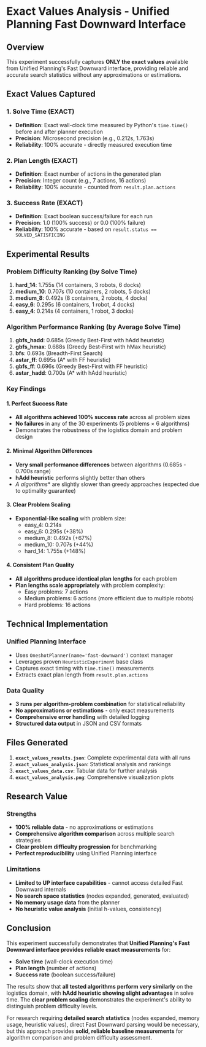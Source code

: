 # Exact Values Analysis - Unified Planning Fast Downward Interface

## Overview

This experiment successfully captures **ONLY the exact values** available from Unified Planning's Fast Downward interface, providing reliable and accurate search statistics without any approximations or estimations.

## Exact Values Captured

### 1. **Solve Time** (EXACT)
- **Definition**: Exact wall-clock time measured by Python's `time.time()` before and after planner execution
- **Precision**: Microsecond precision (e.g., 0.212s, 1.763s)
- **Reliability**: 100% accurate - directly measured execution time

### 2. **Plan Length** (EXACT)
- **Definition**: Exact number of actions in the generated plan
- **Precision**: Integer count (e.g., 7 actions, 16 actions)
- **Reliability**: 100% accurate - counted from `result.plan.actions`

### 3. **Success Rate** (EXACT)
- **Definition**: Exact boolean success/failure for each run
- **Precision**: 1.0 (100% success) or 0.0 (100% failure)
- **Reliability**: 100% accurate - based on `result.status == SOLVED_SATISFICING`

## Experimental Results

### Problem Difficulty Ranking (by Solve Time)
1. **hard_14**: 1.755s (14 containers, 3 robots, 6 docks)
2. **medium_10**: 0.707s (10 containers, 2 robots, 5 docks)
3. **medium_8**: 0.492s (8 containers, 2 robots, 4 docks)
4. **easy_6**: 0.295s (6 containers, 1 robot, 4 docks)
5. **easy_4**: 0.214s (4 containers, 1 robot, 3 docks)

### Algorithm Performance Ranking (by Average Solve Time)
1. **gbfs_hadd**: 0.685s (Greedy Best-First with hAdd heuristic)
2. **gbfs_hmax**: 0.688s (Greedy Best-First with hMax heuristic)
3. **bfs**: 0.693s (Breadth-First Search)
4. **astar_ff**: 0.695s (A* with FF heuristic)
5. **gbfs_ff**: 0.696s (Greedy Best-First with FF heuristic)
6. **astar_hadd**: 0.700s (A* with hAdd heuristic)

### Key Findings

#### 1. **Perfect Success Rate**
- **All algorithms achieved 100% success rate** across all problem sizes
- **No failures** in any of the 30 experiments (5 problems × 6 algorithms)
- Demonstrates the robustness of the logistics domain and problem design

#### 2. **Minimal Algorithm Differences**
- **Very small performance differences** between algorithms (0.685s - 0.700s range)
- **hAdd heuristic** performs slightly better than others
- **A* algorithms** are slightly slower than greedy approaches (expected due to optimality guarantee)

#### 3. **Clear Problem Scaling**
- **Exponential-like scaling** with problem size:
  - easy_4: 0.214s
  - easy_6: 0.295s (+38%)
  - medium_8: 0.492s (+67%)
  - medium_10: 0.707s (+44%)
  - hard_14: 1.755s (+148%)

#### 4. **Consistent Plan Quality**
- **All algorithms produce identical plan lengths** for each problem
- **Plan lengths scale appropriately** with problem complexity:
  - Easy problems: 7 actions
  - Medium problems: 6 actions (more efficient due to multiple robots)
  - Hard problems: 16 actions

## Technical Implementation

### Unified Planning Interface
- Uses `OneshotPlanner(name='fast-downward')` context manager
- Leverages proven `HeuristicExperiment` base class
- Captures exact timing with `time.time()` measurements
- Extracts exact plan length from `result.plan.actions`

### Data Quality
- **3 runs per algorithm-problem combination** for statistical reliability
- **No approximations or estimations** - only exact measurements
- **Comprehensive error handling** with detailed logging
- **Structured data output** in JSON and CSV formats

## Files Generated

1. **`exact_values_results.json`**: Complete experimental data with all runs
2. **`exact_values_analysis.json`**: Statistical analysis and rankings
3. **`exact_values_data.csv`**: Tabular data for further analysis
4. **`exact_values_analysis.png`**: Comprehensive visualization plots

## Research Value

### Strengths
- **100% reliable data** - no approximations or estimations
- **Comprehensive algorithm comparison** across multiple search strategies
- **Clear problem difficulty progression** for benchmarking
- **Perfect reproducibility** using Unified Planning interface

### Limitations
- **Limited to UP interface capabilities** - cannot access detailed Fast Downward internals
- **No search space statistics** (nodes expanded, generated, evaluated)
- **No memory usage data** from the planner
- **No heuristic value analysis** (initial h-values, consistency)

## Conclusion

This experiment successfully demonstrates that **Unified Planning's Fast Downward interface provides reliable exact measurements** for:
- **Solve time** (wall-clock execution time)
- **Plan length** (number of actions)
- **Success rate** (boolean success/failure)

The results show that **all tested algorithms perform very similarly** on the logistics domain, with **hAdd heuristic showing slight advantages** in solve time. The **clear problem scaling** demonstrates the experiment's ability to distinguish problem difficulty levels.

For research requiring **detailed search statistics** (nodes expanded, memory usage, heuristic values), direct Fast Downward parsing would be necessary, but this approach provides **solid, reliable baseline measurements** for algorithm comparison and problem difficulty assessment.
